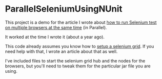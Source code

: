 # ParallelSeleniumUsingNUnit

This project is a demo for the article I wrote
about [how to run Selenium test on multiple browsers 
at the same time]([http://blog.dmbcllc.com/running-selenium-in-parallel-with-any-net-unit-testing-tool/) (in Parallel).

It worked at the time I wrote it (about a year ago).

This code already assumes you know how to [setup a 
selenium grid](http://blog.dmbcllc.com/selenium-grid-setup/).  If you need help with that, I wrote
an article about that as well.

I've included files to start the selenium grid hub and
the nodes for the browsers, but you'll need to tweak
them for the particular jar file you are using.
